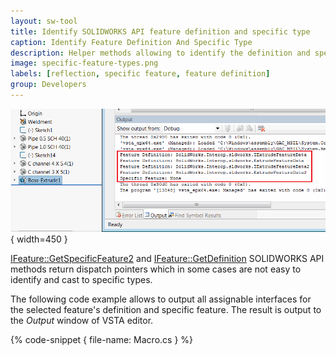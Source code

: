 ```yaml
---
layout: sw-tool
title: Identify SOLIDWORKS API feature definition and specific type
caption: Identify Feature Definition And Specific Type
description: Helper methods allowing to identify the definition and specific type of the selected feature via SOLIDWORKS API and reflection
image: specific-feature-types.png
labels: [reflection, specific feature, feature definition]
group: Developers
---
```

![Type of specific feature and feature definition of selected feature output to the window](specific-feature-types.png){ width=450 }

[IFeature::GetSpecificFeature2](http://help.solidworks.com/2012/english/api/sldworksapi/SolidWorks.Interop.sldworks~SolidWorks.Interop.sldworks.IFeature~GetSpecificFeature2.html) and [IFeature::GetDefinition](http://help.solidworks.com/2012/english/api/sldworksapi/solidworks.interop.sldworks~solidworks.interop.sldworks.ifeature~getdefinition.html) SOLIDWORKS API methods return dispatch pointers which in some cases are not easy to identify and cast to specific types.

The following code example allows to output all assignable interfaces for the selected feature's definition and specific feature. The result is output to the *Output* window of VSTA editor.

{% code-snippet { file-name: Macro.cs } %}
